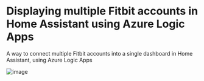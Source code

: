 # Displaying multiple Fitbit accounts in Home Assistant using Azure Logic Apps
A way to connect multiple Fitbit accounts into a single dashboard in Home Assistant, using Azure Logic Apps

![image](https://user-images.githubusercontent.com/51473494/218287943-472cd891-ee2e-469b-963f-4544f8c41fec.png)
